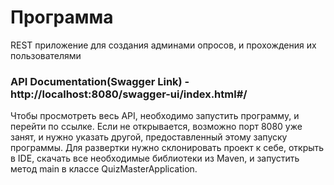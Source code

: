 # Программа
REST приложение для создания админами опросов, и прохождения их пользователями


### API Documentation(Swagger Link) - http://localhost:8080/swagger-ui/index.html#/
Чтобы просмотреть весь API, необходимо запустить программу, и перейти по ссылке. 
Если не открывается, возможно порт 8080 уже занят, и нужно указать другой, предоставленный
этому запуску программы. Для развертки нужно склонировать проект к себе, открыть в IDE, 
скачать все необходимые библиотеки из Maven, и запустить метод main 
в классе QuizMasterApplication.
